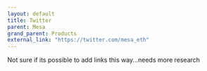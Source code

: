 ```yaml
---
layout: default
title: Twitter
parent: Mesa
grand_parent: Products
external_link: "https://twitter.com/mesa_eth"
---
```


Not sure if its possible to add links this way...needs more research